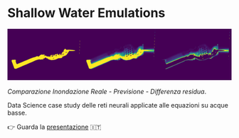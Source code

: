 # Shallow Water Emulations

<img src="https://github.com/halixness/big-data-swe/blob/master/Docs/animation_feed_binary.gif"/> 

*Comparazione Inondazione Reale - Previsione - Differenza residua*.


Data Science case study delle reti neurali applicate alle equazioni su acque basse.

👉    Guarda la [presentazione](https://docs.google.com/presentation/d/1hpVEyyHRm3oCh67TRraRAOkgR_ye-iDLtge9PmMDNVM/edit?usp=sharing) 🇮🇹
